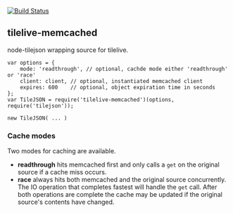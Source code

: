 [![Build Status](https://travis-ci.org/mapbox/tilelive-memcached.png?branch=master)](https://travis-ci.org/mapbox/tilelive-memcached)

tilelive-memcached
------------------
node-tilejson wrapping source for tilelive.

    var options = {
        mode: 'readthrough', // optional, cachde mode either 'readthrough' or 'race'
        client: client, // optional, instantiated memcached client
        expires: 600    // optional, object expiration time in seconds
    };
    var TileJSON = require('tilelive-memcached')(options, require('tilejson'));

    new TileJSON( ... )

### Cache modes

Two modes for caching are available.

- **readthrough** hits memcached first and only calls a `get` on the original source if a cache miss occurs.
- **race** always hits both memcached and the original source concurrently. The IO operation that completes fastest will handle the `get` call. After both operations are complete the cache may be updated if the original source's contents have changed.
